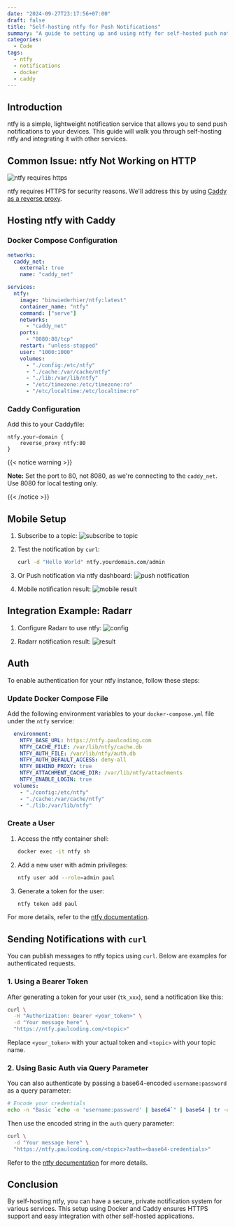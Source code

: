 ```yaml
---
date: "2024-09-27T23:17:56+07:00"
draft: false
title: "Self-hosting ntfy for Push Notifications"
summary: "A guide to setting up and using ntfy for self-hosted push notifications"
categories:
  - Code
tags:
  - ntfy
  - notifications
  - docker
  - caddy
---
```


## Introduction

ntfy is a simple, lightweight notification service that allows you to send push notifications to your devices. This guide will walk you through self-hosting ntfy and integrating it with other services.

## Common Issue: ntfy Not Working on HTTP

![ntfy requires https](./nttf-requires-https.png)

ntfy requires HTTPS for security reasons. We'll address this by using [Caddy as a reverse proxy](/posts/host-your-saas-with-caddy/).

## Hosting ntfy with Caddy

### Docker Compose Configuration

```yaml
networks:
  caddy_net:
    external: true
    name: "caddy_net"

services:
  ntfy:
    image: "binwiederhier/ntfy:latest"
    container_name: "ntfy"
    command: ["serve"]
    networks:
      - "caddy_net"
    ports:
      - "8080:80/tcp"
    restart: "unless-stopped"
    user: "1000:1000"
    volumes:
      - "./config:/etc/ntfy"
      - "./cache:/var/cache/ntfy"
      - "./lib:/var/lib/ntfy"
      - "/etc/timezone:/etc/timezone:ro"
      - "/etc/localtime:/etc/localtime:ro"
```

### Caddy Configuration

Add this to your Caddyfile:

```caddyfile
ntfy.your-domain {
    reverse_proxy ntfy:80
}
```

{{< notice warning >}}

**Note:** Set the port to 80, not 8080, as we're connecting to the `caddy_net`. Use 8080 for local testing only.

{{< /notice >}}

## Mobile Setup

1. Subscribe to a topic:
   ![subscribe to topic](./mobile-subscribe-topic.png)

2. Test the notification by `curl`:

   ```sh
   curl -d "Hello World" ntfy.yourdomain.com/admin
   ```

3. Or Push notification via ntfy dashboard:
   ![push notification](./push-notification.png)

4. Mobile notification result:
   ![mobile result](./notification-result.png)

## Integration Example: Radarr

1. Configure Radarr to use ntfy:
   ![config](radarr-ntfy.png)

2. Radarr notification result:
   ![result](radarr-ntfy-result.png)

## Auth

To enable authentication for your ntfy instance, follow these steps:

### Update Docker Compose File

Add the following environment variables to your `docker-compose.yml` file under the `ntfy` service:

```yaml
  environment:
    NTFY_BASE_URL: https://ntfy.paulcoding.com
    NTFY_CACHE_FILE: /var/lib/ntfy/cache.db
    NTFY_AUTH_FILE: /var/lib/ntfy/auth.db
    NTFY_AUTH_DEFAULT_ACCESS: deny-all
    NTFY_BEHIND_PROXY: true
    NTFY_ATTACHMENT_CACHE_DIR: /var/lib/ntfy/attachments
    NTFY_ENABLE_LOGIN: true
  volumes:
    - "./config:/etc/ntfy"
    - "./cache:/var/cache/ntfy"
    - "./lib:/var/lib/ntfy"
```

### Create a User

1. Access the ntfy container shell:

   ```sh
   docker exec -it ntfy sh
   ```

2. Add a new user with admin privileges:

   ```sh
   ntfy user add --role=admin paul
   ```

3. Generate a token for the user:

   ```sh
   ntfy token add paul
   ```

For more details, refer to the [ntfy documentation](https://docs.ntfy.sh/config/#example-private-instance).

## Sending Notifications with `curl`

You can publish messages to ntfy topics using `curl`. Below are examples for authenticated requests.

### 1. Using a Bearer Token

After generating a token for your user (`tk_xxx`), send a notification like this:

```sh
curl \
  -H "Authorization: Bearer <your_token>" \
  -d "Your message here" \
  "https://ntfy.paulcoding.com/<topic>"
```

Replace `<your_token>` with your actual token and `<topic>` with your topic name.

### 2. Using Basic Auth via Query Parameter

You can also authenticate by passing a base64-encoded `username:password` as a query parameter:

```sh
# Encode your credentials
echo -n "Basic `echo -n 'username:password' | base64`" | base64 | tr -d '='
```

Then use the encoded string in the `auth` query parameter:

```sh
curl \
  -d "Your message here" \
  "https://ntfy.paulcoding.com/<topic>?auth=<base64-credentials>"
```

Refer to the [ntfy documentation](https://docs.ntfy.sh/publish/#query-param) for more details.

## Conclusion

By self-hosting ntfy, you can have a secure, private notification system for various services. This setup using Docker and Caddy ensures HTTPS support and easy integration with other self-hosted applications.
